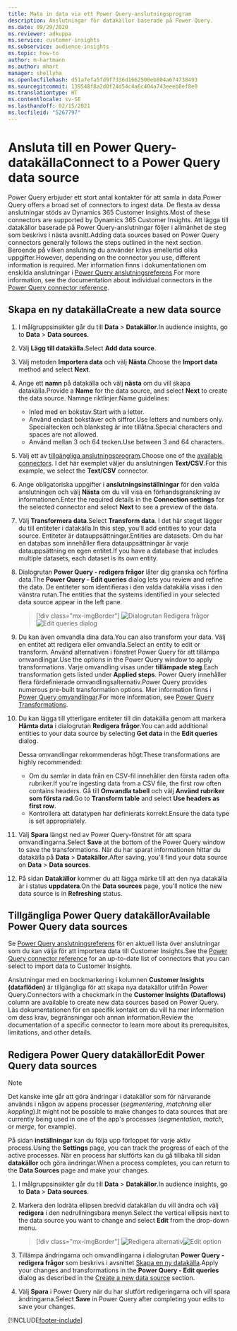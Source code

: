 ```yaml
---
title: Mata in data via ett Power Query-anslutningsprogram
description: Anslutningar för datakällor baserade på Power Query.
ms.date: 09/29/2020
ms.reviewer: adkuppa
ms.service: customer-insights
ms.subservice: audience-insights
ms.topic: how-to
author: m-hartmann
ms.author: mhart
manager: shellyha
ms.openlocfilehash: d51a7efa5fd9f7336d1662500eb804a674738493
ms.sourcegitcommit: 139548f8a2d0f24d54c4a6c404a743eeeb8ef8e0
ms.translationtype: HT
ms.contentlocale: sv-SE
ms.lasthandoff: 02/15/2021
ms.locfileid: "5267797"
---
```

# <a name="connect-to-a-power-query-data-source"></a><span data-ttu-id="462e5-103">Ansluta till en Power Query-datakälla</span><span class="sxs-lookup"><span data-stu-id="462e5-103">Connect to a Power Query data source</span></span>

<span data-ttu-id="462e5-104">Power Query erbjuder ett stort antal kontakter för att samla in data.</span><span class="sxs-lookup"><span data-stu-id="462e5-104">Power Query offers a broad set of connectors to ingest data.</span></span> <span data-ttu-id="462e5-105">De flesta av dessa anslutningar stöds av Dynamics 365 Customer Insights.</span><span class="sxs-lookup"><span data-stu-id="462e5-105">Most of these connectors are supported by Dynamics 365 Customer Insights.</span></span> <span data-ttu-id="462e5-106">Att lägga till datakällor baserade på Power Query-anslutningar följer i allmänhet de steg som beskrivs i nästa avsnitt.</span><span class="sxs-lookup"><span data-stu-id="462e5-106">Adding data sources based on Power Query connectors generally follows the steps outlined in the next section.</span></span> <span data-ttu-id="462e5-107">Beroende på vilken anslutning du använder krävs emellertid olika uppgifter.</span><span class="sxs-lookup"><span data-stu-id="462e5-107">However, depending on the connector you use, different information is required.</span></span> <span data-ttu-id="462e5-108">Mer information finns i dokumentationen om enskilda anslutningar i [Power Query anslutningsreferens](https://docs.microsoft.com/power-query/connectors/).</span><span class="sxs-lookup"><span data-stu-id="462e5-108">For more information, see the documentation about individual connectors in the [Power Query connector reference](https://docs.microsoft.com/power-query/connectors/).</span></span>

## <a name="create-a-new-data-source"></a><span data-ttu-id="462e5-109">Skapa en ny datakälla</span><span class="sxs-lookup"><span data-stu-id="462e5-109">Create a new data source</span></span>

1. <span data-ttu-id="462e5-110">I målgruppsinsikter går du till **Data** > **Datakällor**.</span><span class="sxs-lookup"><span data-stu-id="462e5-110">In audience insights, go to **Data** > **Data sources**.</span></span>

1. <span data-ttu-id="462e5-111">Välj **Lägg till datakälla**.</span><span class="sxs-lookup"><span data-stu-id="462e5-111">Select **Add data source**.</span></span>

1. <span data-ttu-id="462e5-112">Välj metoden **Importera data** och välj **Nästa**.</span><span class="sxs-lookup"><span data-stu-id="462e5-112">Choose the **Import data** method and select **Next**.</span></span>

1. <span data-ttu-id="462e5-113">Ange ett **namn** på datakälla och välj **nästa** om du vill skapa datakälla.</span><span class="sxs-lookup"><span data-stu-id="462e5-113">Provide a **Name** for the data source, and select **Next** to create the data source.</span></span> <span data-ttu-id="462e5-114">Namnge riktlinjer:</span><span class="sxs-lookup"><span data-stu-id="462e5-114">Name guidelines:</span></span> 
   - <span data-ttu-id="462e5-115">Inled med en bokstav.</span><span class="sxs-lookup"><span data-stu-id="462e5-115">Start with a letter.</span></span>
   - <span data-ttu-id="462e5-116">Använd endast bokstäver och siffror.</span><span class="sxs-lookup"><span data-stu-id="462e5-116">Use letters and numbers only.</span></span> <span data-ttu-id="462e5-117">Specialtecken och blanksteg är inte tillåtna.</span><span class="sxs-lookup"><span data-stu-id="462e5-117">Special characters and spaces are not allowed.</span></span>
   - <span data-ttu-id="462e5-118">Använd mellan 3 och 64 tecken.</span><span class="sxs-lookup"><span data-stu-id="462e5-118">Use between 3 and 64 characters.</span></span>

1. <span data-ttu-id="462e5-119">Välj ett av [tillgängliga anslutningsprogram](#available-power-query-data-sources).</span><span class="sxs-lookup"><span data-stu-id="462e5-119">Choose one of the [available connectors](#available-power-query-data-sources).</span></span> <span data-ttu-id="462e5-120">I det här exemplet väljer du anslutningen **Text/CSV**.</span><span class="sxs-lookup"><span data-stu-id="462e5-120">For this example, we select the **Text/CSV** connector.</span></span>

1. <span data-ttu-id="462e5-121">Ange obligatoriska uppgifter i **anslutningsinställningar** för den valda anslutningen och välj **Nästa** om du vill visa en förhandsgranskning av informationen.</span><span class="sxs-lookup"><span data-stu-id="462e5-121">Enter the required details in the **Connection settings** for the selected connector and select **Next** to see a preview of the data.</span></span>

1. <span data-ttu-id="462e5-122">Välj **Transformera data**.</span><span class="sxs-lookup"><span data-stu-id="462e5-122">Select **Transform data**.</span></span> <span data-ttu-id="462e5-123">I det här steget lägger du till entiteter i datakälla.</span><span class="sxs-lookup"><span data-stu-id="462e5-123">In this step, you'll add entities to your data source.</span></span> <span data-ttu-id="462e5-124">Entiteter är datauppsättningar.</span><span class="sxs-lookup"><span data-stu-id="462e5-124">Entities are datasets.</span></span> <span data-ttu-id="462e5-125">Om du har en databas som innehåller flera datauppsättningar är varje datauppsättning en egen entitet.</span><span class="sxs-lookup"><span data-stu-id="462e5-125">If you have a database that includes multiple datasets, each dataset is its own entity.</span></span>

1. <span data-ttu-id="462e5-126">Dialogrutan **Power Query - redigera frågor** låter dig granska och förfina data.</span><span class="sxs-lookup"><span data-stu-id="462e5-126">The **Power Query - Edit queries** dialog lets you review and refine the data.</span></span> <span data-ttu-id="462e5-127">De entiteter som identifieras i den valda datakälla visas i den vänstra rutan.</span><span class="sxs-lookup"><span data-stu-id="462e5-127">The entities that the systems identified in your selected data source appear in the left pane.</span></span>

   > [!div class="mx-imgBorder"]
   > <span data-ttu-id="462e5-128">![Dialogrutan Redigera frågor](media/data-manager-configure-edit-queries.png "Dialogrutan Redigera frågor")</span><span class="sxs-lookup"><span data-stu-id="462e5-128">![Edit queries dialog](media/data-manager-configure-edit-queries.png "Edit queries dialog")</span></span>

1. <span data-ttu-id="462e5-129">Du kan även omvandla dina data.</span><span class="sxs-lookup"><span data-stu-id="462e5-129">You can also transform your data.</span></span> <span data-ttu-id="462e5-130">Välj en entitet att redigera eller omvandla.</span><span class="sxs-lookup"><span data-stu-id="462e5-130">Select an entity to edit or transform.</span></span> <span data-ttu-id="462e5-131">Använd alternativen i fönstret Power Query för att tillämpa omvandlingar.</span><span class="sxs-lookup"><span data-stu-id="462e5-131">Use the options in the Power Query window to apply transformations.</span></span> <span data-ttu-id="462e5-132">Varje omvandling visas under **tillämpade steg**.</span><span class="sxs-lookup"><span data-stu-id="462e5-132">Each transformation gets listed under **Applied steps**.</span></span> <span data-ttu-id="462e5-133">Power Query innehåller flera fördefinierade omvandlingsalternativ.</span><span class="sxs-lookup"><span data-stu-id="462e5-133">Power Query provides numerous pre-built transformation options.</span></span> <span data-ttu-id="462e5-134">Mer information finns i [Power Query omvandlingar](https://docs.microsoft.com/power-query/power-query-what-is-power-query#transformations).</span><span class="sxs-lookup"><span data-stu-id="462e5-134">For more information, see [Power Query Transformations](https://docs.microsoft.com/power-query/power-query-what-is-power-query#transformations).</span></span>

1. <span data-ttu-id="462e5-135">Du kan lägga till ytterligare entiteter till din datakälla genom att markera **Hämta data** i dialogrutan **Redigera frågor**.</span><span class="sxs-lookup"><span data-stu-id="462e5-135">You can add additional entities to your data source by selecting **Get data** in the **Edit queries** dialog.</span></span>

   <span data-ttu-id="462e5-136">Dessa omvandlingar rekommenderas högt:</span><span class="sxs-lookup"><span data-stu-id="462e5-136">These transformations are highly recommended:</span></span>

   - <span data-ttu-id="462e5-137">Om du samlar in data från en CSV-fil innehåller den första raden ofta rubriker.</span><span class="sxs-lookup"><span data-stu-id="462e5-137">If you're ingesting data from a CSV file, the first row often contains headers.</span></span> <span data-ttu-id="462e5-138">Gå till **Omvandla tabell** och välj **Använd rubriker som första rad**.</span><span class="sxs-lookup"><span data-stu-id="462e5-138">Go to **Transform table** and select **Use headers as first row**.</span></span>
   - <span data-ttu-id="462e5-139">Kontrollera att datatypen har definierats korrekt.</span><span class="sxs-lookup"><span data-stu-id="462e5-139">Ensure the data type is set appropriately.</span></span>

1. <span data-ttu-id="462e5-140">Välj **Spara** längst ned av Power Query-fönstret för att spara omvandlingarna.</span><span class="sxs-lookup"><span data-stu-id="462e5-140">Select **Save** at the bottom of the Power Query window to save the transformations.</span></span> <span data-ttu-id="462e5-141">När du har sparat informationen hittar du datakälla på **Data** > **Datakällor**.</span><span class="sxs-lookup"><span data-stu-id="462e5-141">After saving, you'll find your data source on **Data** > **Data sources**.</span></span>

1. <span data-ttu-id="462e5-142">På sidan **Datakällor** kommer du att lägga märke till att den nya datakälla är i status **uppdatera**.</span><span class="sxs-lookup"><span data-stu-id="462e5-142">On the **Data sources** page, you'll notice the new data source is in **Refreshing** status.</span></span>

## <a name="available-power-query-data-sources"></a><span data-ttu-id="462e5-143">Tillgängliga Power Query datakällor</span><span class="sxs-lookup"><span data-stu-id="462e5-143">Available Power Query data sources</span></span>

<span data-ttu-id="462e5-144">Se [Power Query anslutningsreferens](https://docs.microsoft.com/power-query/connectors/) för en aktuell lista över anslutningar som du kan välja för att importera data till Customer Insights.</span><span class="sxs-lookup"><span data-stu-id="462e5-144">See the [Power Query connector reference](https://docs.microsoft.com/power-query/connectors/) for an up-to-date list of connectors that you can select to import data to Customer Insights.</span></span> 

<span data-ttu-id="462e5-145">Anslutningar med en bockmarkering i kolumnen **Customer Insights (dataflöden)** är tillgängliga för att skapa nya datakällor utifrån Power Query.</span><span class="sxs-lookup"><span data-stu-id="462e5-145">Connectors with a checkmark in the **Customer Insights (Dataflows)** column are available to create new data sources based on Power Query.</span></span> <span data-ttu-id="462e5-146">Läs dokumentationen för en specifik kontakt om du vill ha mer information om dess krav, begränsningar och annan information.</span><span class="sxs-lookup"><span data-stu-id="462e5-146">Review the documentation of a specific connector to learn more about its prerequisites, limitations, and other details.</span></span>

## <a name="edit-power-query-data-sources"></a><span data-ttu-id="462e5-147">Redigera Power Query datakällor</span><span class="sxs-lookup"><span data-stu-id="462e5-147">Edit Power Query data sources</span></span>

> [!NOTE]
> <span data-ttu-id="462e5-148">Det kanske inte går att göra ändringar i datakällor som för närvarande används i någon av appens processer (*segmentering*, *matchning* eller *koppling*).</span><span class="sxs-lookup"><span data-stu-id="462e5-148">It might not be possible to make changes to data sources that are currently being used in one of the app's processes (*segmentation*, *match*, or *merge*, for example).</span></span> 
>
> <span data-ttu-id="462e5-149">På sidan **inställningar** kan du följa upp förloppet för varje aktiv process.</span><span class="sxs-lookup"><span data-stu-id="462e5-149">Using the **Settings** page, you can track the progress of each of the active processes.</span></span> <span data-ttu-id="462e5-150">När en process har slutförts kan du gå tillbaka till sidan **datakällor** och göra ändringar.</span><span class="sxs-lookup"><span data-stu-id="462e5-150">When a process completes, you can return to the **Data Sources** page and make your changes.</span></span>

1. <span data-ttu-id="462e5-151">I målgruppsinsikter går du till **Data** > **Datakällor**.</span><span class="sxs-lookup"><span data-stu-id="462e5-151">In audience insights, go to **Data** > **Data sources**.</span></span>

2. <span data-ttu-id="462e5-152">Markera den lodräta ellipsen bredvid datakällan du vill ändra och välj **redigera** i den nedrullningsbara menyn.</span><span class="sxs-lookup"><span data-stu-id="462e5-152">Select the vertical ellipsis next to the data source you want to change and select **Edit** from the drop-down menu.</span></span>

   > [!div class="mx-imgBorder"]
   > <span data-ttu-id="462e5-153">![Redigera alternativ](media/edit-option-data-sources.png "Redigera alternativ")</span><span class="sxs-lookup"><span data-stu-id="462e5-153">![Edit option](media/edit-option-data-sources.png "Edit option")</span></span>

3. <span data-ttu-id="462e5-154">Tillämpa ändringarna och omvandlingarna i dialogrutan **Power Query - redigera frågor** som beskrivs i avsnittet [Skapa en ny datakälla](#create-a-new-data-source).</span><span class="sxs-lookup"><span data-stu-id="462e5-154">Apply your changes and transformations in the **Power Query - Edit queries** dialog as described in the [Create a new data source](#create-a-new-data-source) section.</span></span>

4. <span data-ttu-id="462e5-155">Välj **Spara** i Power Query när du har slutfört redigeringarna och vill spara ändringarna.</span><span class="sxs-lookup"><span data-stu-id="462e5-155">Select **Save** in Power Query after completing your edits to save your changes.</span></span>


[!INCLUDE[footer-include](../includes/footer-banner.md)]
